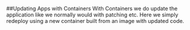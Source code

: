##Updating Apps with Containers
With Containers we do update the application like we normally would with patching etc.  Here we simply redeploy using a new container built from an image with updated code.

